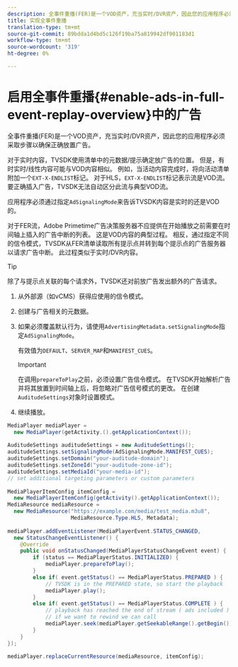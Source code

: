 ```yaml
---
description: 全事件重播(FER)是一个VOD资产，充当实时/DVR资产，因此您的应用程序必须采取步骤以确保正确放置广告。
title: 实现全事件重播
translation-type: tm+mt
source-git-commit: 89bdda1d4bd5c126f19ba75a819942df901183d1
workflow-type: tm+mt
source-wordcount: '319'
ht-degree: 0%

---
```



# 启用全事件重播{#enable-ads-in-full-event-replay-overview}中的广告

全事件重播(FER)是一个VOD资产，充当实时/DVR资产，因此您的应用程序必须采取步骤以确保正确放置广告。

对于实时内容，TVSDK使用清单中的元数据/提示确定放广告的位置。 但是，有时实时/线性内容可能与VOD内容相似。 例如，当活动内容完成时，将向活动清单附加一个`EXT-X-ENDLIST`标记。 对于HLS，`EXT-X-ENDLIST`标记表示流是VOD流。 要正确插入广告，TVSDK无法自动区分此流与典型VOD流。

应用程序必须通过指定`AdSignalingMode`来告诉TVSDK内容是实时的还是VOD的。

对于FER流，Adobe Primetime广告决策服务器不应提供在开始播放之前需要在时间轴上插入的广告中断的列表。 这是VOD内容的典型过程。 相反，通过指定不同的信令模式，TVSDK从FER清单读取所有提示点并转到每个提示点的广告服务器以请求广告中断。 此过程类似于实时/DVR内容。

>[!TIP]
>
>除了与提示点关联的每个请求外，TVSDK还对前放广告发出额外的广告请求。

1. 从外部源（如vCMS）获得应使用的信令模式。
1. 创建与广告相关的元数据。
1. 如果必须覆盖默认行为，请使用`AdvertisingMetadata.setSignalingMode`指定`AdSignalingMode`。

   有效值为`DEFAULT`、`SERVER_MAP`和`MANIFEST_CUES`。

   >[!IMPORTANT]
   >
   >在调用`prepareToPlay`之前，必须设置广告信令模式。 在TVSDK开始解析广告并将其放置到时间轴上后，将忽略对广告信号模式的更改。 在创建`AuditudeSettings`对象时设置模式。

1. 继续播放。

<!--<a id="example_6DECA71C3C3B4551805C09A80686552F"></a>-->

```java
MediaPlayer mediaPlayer =  
  new MediaPlayer(getActivity.().getApplicationContext()); 
 
AuditudeSettings auditudeSettings = new AuditudeSettings(); 
auditudeSettings.setSignalingMode(AdSignalingMode.MANIFEST_CUES); 
auditudeSettings.setDomain("your-auditude-domain"); 
auditudeSettings.setZoneId("your-auditude-zone-id"); 
auditudeSettings.setMediaId("your-media-id"); 
// set additional targeting parameters or custom parameters 
 
MediaPlayerItemConfig itemConfig =  
  new MediaPlayerItemConfig(getActivity().getApplicationContext()); 
MediaResource mediaResource =  
  new MediaResource("https://example.com/media/test_media.m3u8",  
                    MediaResource.Type.HLS, Metadata); 
 
mediaPlayer.addEventListener(MediaPlayerEvent.STATUS_CHANGED,  
  new StatusChangeEventListener() { 
    @Override 
    public void onStatusChanged(MediaPlayerStatusChangeEvent event) { 
        if (status == MediaPlayerStatus.INITIALIZED) { 
            mediaPlayer.prepareToPlay(); 
        } 
        else if( event.getStatus() == MediaPlayerStatus.PREPARED ) { 
            // TVSDK is in the PREPARED state, so start the playback 
            mediaPlayer.play(); 
        } 
        else if( event.getStatus() == MediaPlayerStatus.COMPLETE ) { 
            // playback has reached the end of stream ( ads included ) 
            // if we want to rewind we can call 
            mediaPlayer.seek(mediaPlayer.getSeekableRange().getBegin()); 
        } 
    } 
}); 
 
mediaPlayer.replaceCurrentResource(mediaResource, itemConfig); 
```
